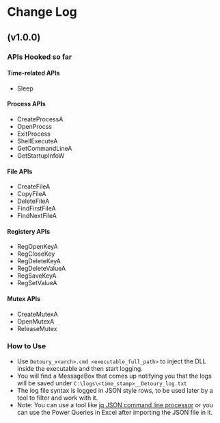 # Change Log 

## (v1.0.0)

### APIs Hooked so far

#### Time-related APIs
* Sleep

#### Process APIs
* CreateProcessA
* OpenProcss
* ExitProcess
* ShellExecuteA
* GetCommandLineA
* GetStartupInfoW

#### File APIs
* CreateFileA
* CopyFileA
* DeleteFileA
* FindFirstFileA
* FindNextFileA

#### Registery APIs
* RegOpenKeyA
* RegCloseKey
* RegDeleteKeyA
* RegDeleteValueA
* RegSaveKeyA
* RegSetValueA

#### Mutex APIs
* CreateMutexA
* OpenMutexA
* ReleaseMutex

### How to Use

* Use `Detoury_x<arch>.cmd <executable_full_path>` to inject the DLL inside the executable and then start logging.
* You will find a MessageBox that comes up notifying you that the logs will be saved under `C:\logs\<time_stamp>__Detoury_log.txt`
* The log file syntax is logged in JSON style rows, to be used later by a tool to filter and work with it.
* Note: You can use a tool like [jq JSON command line processor](https://stedolan.github.io/jq/) or you can use the Power Queries in Excel after importing the JSON file in it.